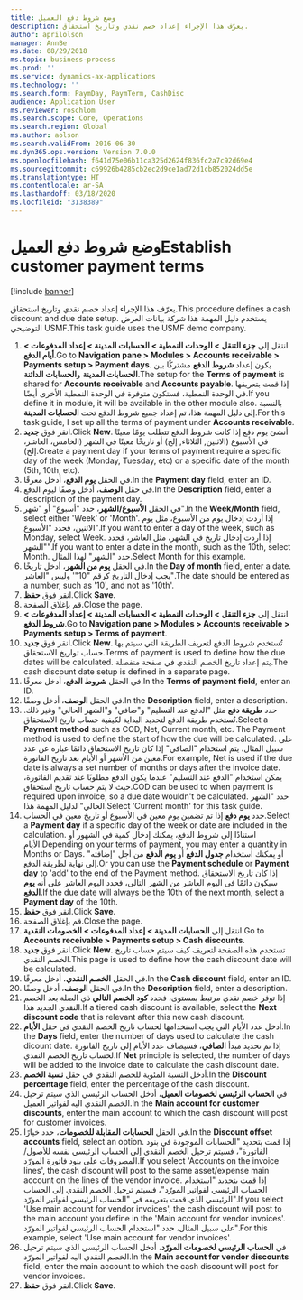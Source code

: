 ```yaml
---
title: ‏‫وضع شروط دفع العميل‬
description: يعرّف هذا الإجراء إعداد خصم نقدي وتاريخ استحقاق.
author: aprilolson
manager: AnnBe
ms.date: 08/29/2018
ms.topic: business-process
ms.prod: ''
ms.service: dynamics-ax-applications
ms.technology: ''
ms.search.form: PaymDay, PaymTerm, CashDisc
audience: Application User
ms.reviewer: roschlom
ms.search.scope: Core, Operations
ms.search.region: Global
ms.author: aolson
ms.search.validFrom: 2016-06-30
ms.dyn365.ops.version: Version 7.0.0
ms.openlocfilehash: f641d75e06b11ca325d2624f836fc2a7c92d69e4
ms.sourcegitcommit: c69926b4285cb2ec2d9ce1ad72d1cb852024dd5e
ms.translationtype: HT
ms.contentlocale: ar-SA
ms.lasthandoff: 03/18/2020
ms.locfileid: "3138389"
---
```

# <a name="establish-customer-payment-terms"></a><span data-ttu-id="c38d5-103">‏‫وضع شروط دفع العميل‬</span><span class="sxs-lookup"><span data-stu-id="c38d5-103">Establish customer payment terms</span></span>

[!include [banner](../../includes/banner.md)]

<span data-ttu-id="c38d5-104">يعرّف هذا الإجراء إعداد خصم نقدي وتاريخ استحقاق.</span><span class="sxs-lookup"><span data-stu-id="c38d5-104">This procedure defines a cash discount and due date setup.</span></span> <span data-ttu-id="c38d5-105">يستخدم دليل المهمة هذا شركة بيانات العرض التوضيحي USMF.</span><span class="sxs-lookup"><span data-stu-id="c38d5-105">This task guide uses the USMF demo company.</span></span>

1. <span data-ttu-id="c38d5-106">انتقل إلى **جزء التنقل > الوحدات النمطية > الحسابات المدينة > إعداد المدفوعات‬ > أيام الدفع‬‬**.</span><span class="sxs-lookup"><span data-stu-id="c38d5-106">Go to **Navigation pane > Modules > Accounts receivable > Payments setup > Payment days**.</span></span> <span data-ttu-id="c38d5-107">يكون إعداد **شروط الدفع** مشتركًا بين **الحسابات المدينة** و**الحسابات الدائنة**.</span><span class="sxs-lookup"><span data-stu-id="c38d5-107">The setup for the **Terms of payment** is shared for **Accounts receivable** and **Accounts payable**.</span></span> <span data-ttu-id="c38d5-108">إذا قمت بتعريفها في الوحدة النمطية، فستكون متوفرة في الوحدة النمطية الأخرى أيضًا.</span><span class="sxs-lookup"><span data-stu-id="c38d5-108">If you define it in module, it will be available in the other module also.</span></span> <span data-ttu-id="c38d5-109">بالنسبة إلى دليل المهمة هذا، تم إعداد جميع شروط الدفع تحت **الحسابات المدينة**.</span><span class="sxs-lookup"><span data-stu-id="c38d5-109">For this task guide, I set up all the terms of payment under **Accounts receivable**.</span></span>
2. <span data-ttu-id="c38d5-110">انقر فوق **جديد**.</span><span class="sxs-lookup"><span data-stu-id="c38d5-110">Click **New**.</span></span> <span data-ttu-id="c38d5-111">أنشئ يوم دفع إذا كانت شروط الدفع تتطلب يومًا معينًا في الأسبوع (الاثنين, الثلاثاء, إلخ) أو تاريخًا معينًا في الشهر (الخامس، العاشر، إلخ).</span><span class="sxs-lookup"><span data-stu-id="c38d5-111">Create a payment day if your terms of payment require a specific day of the week (Monday, Tuesday, etc) or a specific date of the month (5th, 10th, etc).</span></span> 
3. <span data-ttu-id="c38d5-112">في الحقل **يوم الدفع**، أدخل معرفًا.</span><span class="sxs-lookup"><span data-stu-id="c38d5-112">In the **Payment day** field, enter an ID.</span></span>
4. <span data-ttu-id="c38d5-113">في حقل **الوصف**، أدخل وصفًا ليوم الدفع.</span><span class="sxs-lookup"><span data-stu-id="c38d5-113">In the **Description** field, enter a description of the payment day.</span></span>
5. <span data-ttu-id="c38d5-114">في الحقل **الأسبوع/الشهر‬**، حدد "أسبوع" أو "شهر".</span><span class="sxs-lookup"><span data-stu-id="c38d5-114">In the **Week/Month** field, select either 'Week' or 'Month'.</span></span> <span data-ttu-id="c38d5-115">إذا أردت إدخال يوم من الأسبوع، مثل يوم الاثنين، فحدد "الأسبوع".</span><span class="sxs-lookup"><span data-stu-id="c38d5-115">If you want to enter a day of the week, such as Monday, select Week.</span></span> <span data-ttu-id="c38d5-116">إذا أردت إدخال تاريخ في الشهر، مثل العاشر، فحدد "الشهر".</span><span class="sxs-lookup"><span data-stu-id="c38d5-116">If you want to enter a date in the month, such as the 10th, select Month.</span></span> <span data-ttu-id="c38d5-117">حدد "الشهر" لهذا المثال.</span><span class="sxs-lookup"><span data-stu-id="c38d5-117">Select Month for this example.</span></span> 
6. <span data-ttu-id="c38d5-118">في الحقل **يوم من الشهر**، أدخل تاريخًا.</span><span class="sxs-lookup"><span data-stu-id="c38d5-118">In the **Day of month** field, enter a date.</span></span> <span data-ttu-id="c38d5-119">يجب إدخال التاريخ كرقم "10"' وليس "العاشر".</span><span class="sxs-lookup"><span data-stu-id="c38d5-119">The date should be entered as a number, such as '10', and not as '10th'.</span></span> 
7. <span data-ttu-id="c38d5-120">انقر فوق **حفظ**.</span><span class="sxs-lookup"><span data-stu-id="c38d5-120">Click **Save**.</span></span>
8. <span data-ttu-id="c38d5-121">قم بإغلاق الصفحة.</span><span class="sxs-lookup"><span data-stu-id="c38d5-121">Close the page.</span></span>
9. <span data-ttu-id="c38d5-122">انتقل إلى **جزء التنقل > الوحدات النمطية > الحسابات المدينة > إعداد المدفوعات‬ > شروط الدفع‬‬**.</span><span class="sxs-lookup"><span data-stu-id="c38d5-122">Go to **Navigation pane > Modules > Accounts receivable > Payments setup > Terms of payment**.</span></span>
10. <span data-ttu-id="c38d5-123">انقر فوق **جديد**.</span><span class="sxs-lookup"><span data-stu-id="c38d5-123">Click **New**.</span></span> <span data-ttu-id="c38d5-124">تُستخدم شروط الدفع لتعريف الطريقة التي سيتم بها حساب تواريخ الاستحقاق.</span><span class="sxs-lookup"><span data-stu-id="c38d5-124">Terms of payment is used to define how the due dates will be calculated.</span></span> <span data-ttu-id="c38d5-125">يتم إعداد تاريخ الخصم النقدي في صفحة منفصلة.</span><span class="sxs-lookup"><span data-stu-id="c38d5-125">The cash discount date setup is defined in a separate page.</span></span> 
11. <span data-ttu-id="c38d5-126">في الحقل **شروط الدفع**، أدخل معرفًا.</span><span class="sxs-lookup"><span data-stu-id="c38d5-126">In the **Terms of payment field**, enter an ID.</span></span>
12. <span data-ttu-id="c38d5-127">في الحقل **الوصف**، أدخل وصفًا.</span><span class="sxs-lookup"><span data-stu-id="c38d5-127">In the **Description** field, enter a description.</span></span>
13. <span data-ttu-id="c38d5-128">حدد **طريقة دفع** مثل "الدفع عند التسليم" و"صافي" و"الشهر الحالي" وغير ذلك. تُستخدم طريقة الدفع لتحديد البداية لكيفية حساب تاريخ الاستحقاق.</span><span class="sxs-lookup"><span data-stu-id="c38d5-128">Select a **Payment method** such as COD, Net, Current month, etc. The Payment method is used to define the start of how the due will be calculated.</span></span> <span data-ttu-id="c38d5-129">على سبيل المثال، يتم استخدام "الصافي‬" إذا كان تاريخ الاستحقاق دائمًا عبارة عن عدد معين من الأشهر أو الأيام بعد تاريخ الفاتورة.</span><span class="sxs-lookup"><span data-stu-id="c38d5-129">For example, Net is used if the due date is always a set number of months or days after the invoice date.</span></span> <span data-ttu-id="c38d5-130">يمكن استخدام "الدفع عند التسليم" عندما يكون الدفع مطلوبًا عند تقديم الفاتورة، حيث لا يتم حساب تاريخ استحقاق.</span><span class="sxs-lookup"><span data-stu-id="c38d5-130">COD can be used to when payment is required upon invoice, so a due date wouldn't be calculated.</span></span> <span data-ttu-id="c38d5-131">حدد "الشهر الحالي" لدليل المهمة هذا.</span><span class="sxs-lookup"><span data-stu-id="c38d5-131">Select 'Current month' for this task guide.</span></span>  
14. <span data-ttu-id="c38d5-132">حدد **يوم دفع** إذا تم تضمين يوم معين في الأسبوع أو تاريخ معين في الحساب.</span><span class="sxs-lookup"><span data-stu-id="c38d5-132">Select a **Payment day** if a specific day of the  week or date are included in the calculation.</span></span> <span data-ttu-id="c38d5-133">استنادًا إلى شروط الدفع، يمكنك إدخال كمية في الشهور أو الأيام.</span><span class="sxs-lookup"><span data-stu-id="c38d5-133">Depending on your terms of payment, you may enter a quantity in Months or Days.</span></span> <span data-ttu-id="c38d5-134">أو يمكنك استخدام **جدول الدفع** أو **يوم الدفع** من أجل "إضافته" إلى نهاية لطريقة الدفع.</span><span class="sxs-lookup"><span data-stu-id="c38d5-134">Or you can use the **Payment schedule** or **Payment day** to 'add' to the end of the Payment method.</span></span> <span data-ttu-id="c38d5-135">إذا كان تاريخ الاستحقاق سيكون دائمًا في اليوم العاشر من الشهر التالي، فحدد اليوم العاشر على أنه **يوم الدفع**.</span><span class="sxs-lookup"><span data-stu-id="c38d5-135">If the due date will always be the 10th of the next month, select a **Payment day** of the 10th.</span></span> 
15. <span data-ttu-id="c38d5-136">انقر فوق **حفظ**.</span><span class="sxs-lookup"><span data-stu-id="c38d5-136">Click **Save**.</span></span>
16. <span data-ttu-id="c38d5-137">قم بإغلاق الصفحة.</span><span class="sxs-lookup"><span data-stu-id="c38d5-137">Close the page.</span></span>
17. <span data-ttu-id="c38d5-138">انتقل إلى **الحسابات المدينة > إعداد المدفوعات‬ > الخصومات النقدية**‬‬.</span><span class="sxs-lookup"><span data-stu-id="c38d5-138">Go to **Accounts receivable > Payments setup > Cash discounts**.</span></span>
18. <span data-ttu-id="c38d5-139">انقر فوق **جديد**.</span><span class="sxs-lookup"><span data-stu-id="c38d5-139">Click **New**.</span></span> <span data-ttu-id="c38d5-140">تستخدم هذه الصفحة لتعريف كيف سيتم حساب تاريخ الخصم النقدي.</span><span class="sxs-lookup"><span data-stu-id="c38d5-140">This page is used to define how the cash discount date will be calculated.</span></span> 
19. <span data-ttu-id="c38d5-141">في الحقل **الخصم النقدي**، أدخل معرفًا.</span><span class="sxs-lookup"><span data-stu-id="c38d5-141">In the **Cash discount** field, enter an ID.</span></span>
20. <span data-ttu-id="c38d5-142">في الحقل **الوصف**، أدخل وصفًا.</span><span class="sxs-lookup"><span data-stu-id="c38d5-142">In the **Description** field, enter a description.</span></span>
21. <span data-ttu-id="c38d5-143">إذا توفر خصم نقدي مرتبط بمستوى، فحدد **كود الخصم التالي** ذي الصلة بعد الخصم النقدي الجديد هذا.</span><span class="sxs-lookup"><span data-stu-id="c38d5-143">If a tiered cash discount is available, select the **Next discount code** that is relevant after this new cash discount.</span></span>
22. <span data-ttu-id="c38d5-144">أدخل عدد الأيام التي يجب استخدامها لحساب تاريخ الخصم النقدي في حقل **الأيام**.</span><span class="sxs-lookup"><span data-stu-id="c38d5-144">In the **Days** field, enter the number of days used to calculate the cash dicount date.</span></span> <span data-ttu-id="c38d5-145">إذا تم تحديد مبدأ **الصافي**، فسيضاف عدد الأيام إلى تاريخ الفاتورة لحساب تاريخ الخصم النقدي.</span><span class="sxs-lookup"><span data-stu-id="c38d5-145">If **Net** principle is selected, the number of days will be added to the invoice date to calculate the cash discount date.</span></span>  
23. <span data-ttu-id="c38d5-146">أدخل النسبة المئوية للخصم النقدي في حقل **نسبة الخصم**.</span><span class="sxs-lookup"><span data-stu-id="c38d5-146">In the **Discount percentage** field, enter the percentage of the cash discount.</span></span>
24. <span data-ttu-id="c38d5-147">في **الحساب الرئيسي لخصومات العميل**، أدخل الحساب الرئيسي الذي سيتم ترحيل الخصم النقدي اليه لفواتير العميل.</span><span class="sxs-lookup"><span data-stu-id="c38d5-147">In the **Main account for customer discounts**, enter the main account to which the cash discount will post for customer invoices.</span></span>
25. <span data-ttu-id="c38d5-148">في الحقل **الحسابات المقابلة للخصومات**، حدد خيارًا.</span><span class="sxs-lookup"><span data-stu-id="c38d5-148">In the **Discount offset accounts** field, select an option.</span></span> <span data-ttu-id="c38d5-149">إذا قمت بتحديد "الحسابات الموجودة في بنود الفاتورة"، فسيتم ترحيل الخصم النقدي إلى الحساب الرئيسي نفسه للأصول/المصروفات على بنود فاتورة المورّد.</span><span class="sxs-lookup"><span data-stu-id="c38d5-149">If you select 'Accounts on the invoice lines', the cash discount will post to the same asset/expense main account on the lines of the vendor invoice.</span></span> <span data-ttu-id="c38d5-150">إذا قمت بتحديد "استخدام الحساب الرئيسي لفواتير المورّد"، فسيتم ترحيل الخصم النقدي إلى الحساب الرئيسي الذي قمت بتعريفه في "الحساب الرئيسي لفواتير المورّد".</span><span class="sxs-lookup"><span data-stu-id="c38d5-150">If you select 'Use main account for vendor invoices', the cash discount will post to the main account you define in the 'Main account for vendor invoices'.</span></span> <span data-ttu-id="c38d5-151">على سبيل المثال، حدد "استخدام الحساب الرئيسي لفواتير المورّد".</span><span class="sxs-lookup"><span data-stu-id="c38d5-151">For this example, select 'Use main account for vendor invoices'.</span></span> 
26. <span data-ttu-id="c38d5-152">في **الحساب الرئيسي لخصومات المورّد**، أدخل الحساب الرئيسي الذي سيتم ترحيل الخصم النقدي اليه لفواتير المورّد‏‎.</span><span class="sxs-lookup"><span data-stu-id="c38d5-152">In the **Main account for vendor discounts** field, enter the main account to which the cash discount will post for vendor invoices.</span></span>
27. <span data-ttu-id="c38d5-153">انقر فوق **حفظ**.</span><span class="sxs-lookup"><span data-stu-id="c38d5-153">Click **Save**.</span></span>

